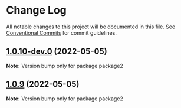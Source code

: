 # Change Log

All notable changes to this project will be documented in this file.
See [Conventional Commits](https://conventionalcommits.org) for commit guidelines.

## [1.0.10-dev.0](https://github.com/gladmustang/lernaDemo/compare/package2@1.0.9...package2@1.0.10-dev.0) (2022-05-05)

**Note:** Version bump only for package package2






## [1.0.9](https://github.com/gladmustang/lernaDemo/compare/package2@1.0.8...package2@1.0.9) (2022-05-05)

**Note:** Version bump only for package package2
